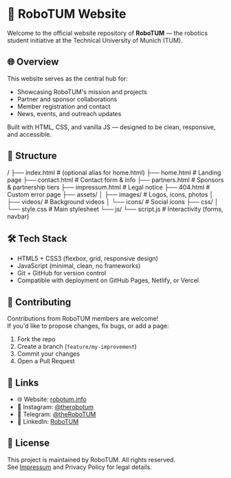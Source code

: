 # 🤖 RoboTUM Website

Welcome to the official website repository of **RoboTUM** — the robotics student initiative at the Technical University of Munich (TUM).

## 🌐 Overview

This website serves as the central hub for:
- Showcasing RoboTUM's mission and projects
- Partner and sponsor collaborations
- Member registration and contact
- News, events, and outreach updates

Built with HTML, CSS, and vanilla JS — designed to be clean, responsive, and accessible.

## 📁 Structure
/
├── index.html             # (optional alias for home.html)
├── home.html              # Landing page
├── contact.html           # Contact form & info
├── partners.html          # Sponsors & partnership tiers
├── impressum.html         # Legal notice
├── 404.html               # Custom error page
├── assets/
│   ├── images/            # Logos, icons, photos
│   ├── videos/            # Background videos
│   └── icons/             # Social icons
├── css/
│   └── style.css          # Main stylesheet
└── js/
└── script.js          # Interactivity (forms, navbar)

## 🛠 Tech Stack

- HTML5 + CSS3 (flexbox, grid, responsive design)
- JavaScript (minimal, clean, no frameworks)
- Git + GitHub for version control
- Compatible with deployment on GitHub Pages, Netlify, or Vercel

## 📩 Contributing

Contributions from RoboTUM members are welcome!  
If you'd like to propose changes, fix bugs, or add a page:

1. Fork the repo
2. Create a branch (`feature/my-improvement`)
3. Commit your changes
4. Open a Pull Request

## 🔗 Links

- 🌐 Website: [robotum.info](https://www.robotum.info)
- 📸 Instagram: [@therobotum](https://www.instagram.com/therobotum/)
- 💬 Telegram: [@theRoboTUM](https://t.me/theRoboTUM)
- 💼 LinkedIn: [RoboTUM](https://www.linkedin.com/company/therobotum)

## 📝 License

This project is maintained by RoboTUM. All rights reserved.  
See [Impressum](impressum.html) and Privacy Policy for legal details.

